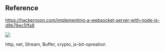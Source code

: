 

## Reference

https://hackernoon.com/implementing-a-websocket-server-with-node-js-d9b78ec5ffa8

![](http://rafalgolarz.com/img/posts/websocket_frame.png)

http,
net,
Stream,
Buffer,
crypto,
js-bit-opreation